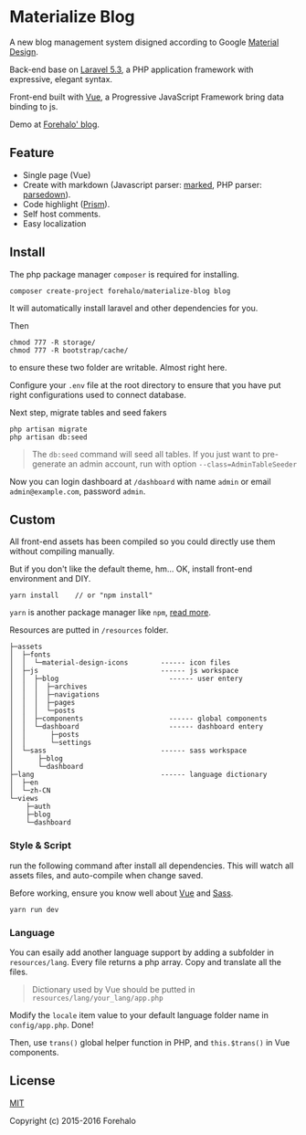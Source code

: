 # Materialize Blog

A new blog management system disigned according to Google [Material Design](https://www.google.com/design/spec/material-design/introduction.html).

Back-end base on [Laravel 5.3](https://laravel.com), a PHP application framework with expressive, elegant syntax.

Front-end built with [Vue](https://vuejs.org), a Progressive
JavaScript Framework bring data binding to js.

Demo at [Forehalo' blog](http://forehalo.me).

## Feature

* Single page (Vue)
* Create with markdown (Javascript parser: [marked](https://github.com/chjj/marked), PHP parser: [parsedown](https://github.com/erusev/parsedown)).
* Code highlight ([Prism](http://prismjs.com)).
* Self host comments.
* Easy localization

## Install

The php package manager `composer` is required for installing.

```
composer create-project forehalo/materialize-blog blog
```

It will automatically install laravel and other dependencies for you. 

Then

```
chmod 777 -R storage/
chmod 777 -R bootstrap/cache/
```

to ensure these two folder are writable. Almost right here.

Configure your `.env` file at the root directory to ensure that you have put right configurations used to connect database.

Next step, migrate tables and seed fakers

```
php artisan migrate
php artisan db:seed
```

> The `db:seed` command will seed all tables. If you just want to pre-generate an admin account, run with option `--class=AdminTableSeeder`

Now you can login dashboard at `/dashboard` with name `admin` or email `admin@example.com`, password `admin`.

## Custom

All front-end assets has been compiled so you could directly use them without compiling manually.

But if you don't like the default theme, hm... OK, install front-end environment and DIY.

```
yarn install    // or "npm install"
```

`yarn` is another package manager like `npm`, [read more](https://yarnpkg.com/en/docs/). 

Resources are putted in `/resources` folder.
```
├─assets
│  ├─fonts
│  │  └─material-design-icons        ------ icon files
│  ├─js                              ------ js workspace
│  │  ├─blog                           ------ user entery
│  │  │  ├─archives
│  │  │  ├─navigations
│  │  │  ├─pages
│  │  │  └─posts
│  │  ├─components                     ------ global components
│  │  └─dashboard                      ------ dashboard entery
│  │      ├─posts
│  │      └─settings
│  └─sass                            ------ sass workspace
│      ├─blog
│      └─dashboard
├─lang                               ------ language dictionary
│  ├─en
│  └─zh-CN
└─views
    ├─auth
    ├─blog
    └─dashboard
```

### Style & Script

run the following command after install all dependencies. This will watch all assets files, and auto-compile when change saved.

Before working, ensure you know well about [Vue](https://vuejs.org) and [Sass](http://sass-lang.com).

```
yarn run dev
```

### Language

You can esaily add another language support by adding a subfolder in `resources/lang`. Every file returns a php array. Copy and translate all the files.

> Dictionary used by Vue should be putted in `resources/lang/your_lang/app.php`

Modify the `locale` item value to your default language folder name in `config/app.php`. Done!

Then, use `trans()` global helper function in PHP, and `this.$trans()` in Vue components.

## License

[MIT](http://opensource.org/licenses/MIT)

Copyright (c) 2015-2016 Forehalo
